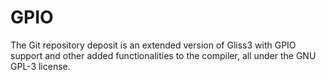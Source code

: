 # GPIO

The Git repository deposit is an extended version of Gliss3 with GPIO support and other added functionalities to the compiler, all under the GNU GPL-3 license.
